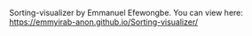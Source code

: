 Sorting-visualizer by Emmanuel Efewongbe.
You can view here: https://emmyirab-anon.github.io/Sorting-visualizer/
